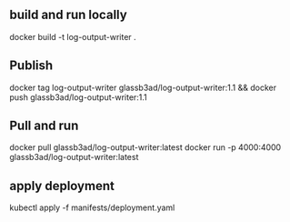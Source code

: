## build and run locally

docker build -t log-output-writer .

## Publish

docker tag log-output-writer glassb3ad/log-output-writer:1.1 && docker push glassb3ad/log-output-writer:1.1

## Pull and run

docker pull glassb3ad/log-output-writer:latest
docker run -p 4000:4000 glassb3ad/log-output-writer:latest

## apply deployment

kubectl apply -f manifests/deployment.yaml
